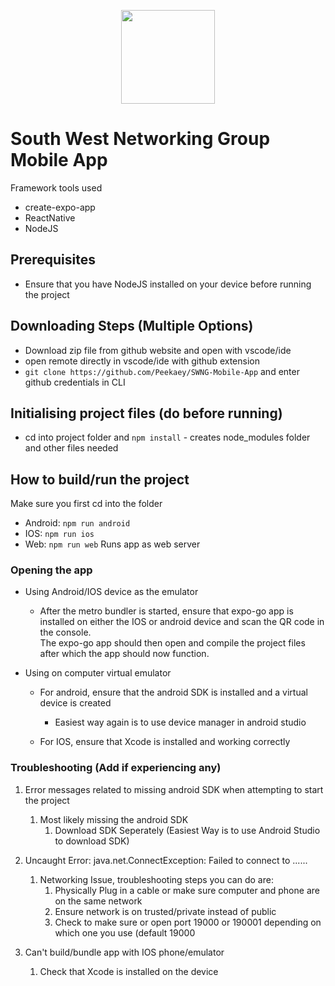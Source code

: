 <p align="center">
  <img width="" height="150" src="https://www.swng.org.au/wp-content/uploads/2019/07/top_logo-1.png">
</p>

# South West Networking Group Mobile App

Framework tools used
- create-expo-app
- ReactNative
- NodeJS

## Prerequisites
- Ensure that you have NodeJS installed on your device before running the project

## Downloading Steps (Multiple Options)
  - Download zip file from github website and open with vscode/ide
  - open remote directly in vscode/ide with github extension
  -  `git clone https://github.com/Peekaey/SWNG-Mobile-App` and enter github credentials in CLI

## Initialising project files (do before running)
- cd into project folder and `npm install` - creates node_modules folder and other files needed

## How to build/run the project
Make sure you first cd into the folder
- Android: `npm run android`
- IOS: `npm run ios`
- Web: `npm run web` Runs app as web server

### Opening the app
- Using Android/IOS device as the emulator
  - After the metro bundler is started, ensure that expo-go app is installed on either the IOS or android device and scan the QR code in the console.  
The expo-go app should then open and compile the project files after which the app should now function.

- Using on computer virtual emulator
  - For android, ensure that the android SDK is installed and a virtual device is created
    - Easiest way again is to use device manager in android studio
    
  - For IOS, ensure that Xcode is installed and working correctly

### Troubleshooting (Add if experiencing any)
1. Error messages related to missing android SDK when attempting to start the project
   1. Most likely missing the android SDK
      1. Download SDK Seperately (Easiest Way is to use Android Studio to download SDK)


2. Uncaught Error: java.net.ConnectException: Failed to connect to ......
   1. Networking Issue, troubleshooting steps you can do are:
      1. Physically Plug in a cable or make sure computer and phone are on the same network
      2. Ensure network is on trusted/private instead of public
      3. Check to make sure or open port 19000 or 190001 depending on which one you use (default 19000

3. Can't build/bundle app with IOS phone/emulator
   1. Check that Xcode is installed on the device
